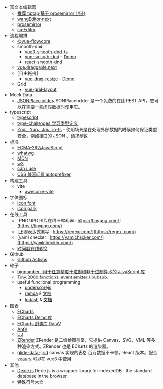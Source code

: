 - 富文本编辑器
  - [推荐 tiptap(基于 prosemirror 封装)](https://tiptap.dev/docs)
  - [wangEditor-next](https://github.com/cycleccc/wangEditor-next)
  - [prosemirror](https://prosemirror.net/)
  - [iceEditor](https://iceui.cn/iceEditor/index)
- 流程编排
  - [@vue-flow/core](https://vueflow.dev/)
  - smooth-dnd
    - [vue3-smooth-dnd-ts](https://github.com/RyanLYC/vue3-smooth-dnd-ts)
    - [vue-smooth-dnd](https://github.com/kutlugsahin/vue-smooth-dnd?tab=readme-ov-file) - [Demo](https://kutlugsahin.github.io/vue-smooth-dnd/#/cards)
    - [react-smooth-dnd](https://github.com/kutlugsahin/react-smooth-dnd)
  - [vue.draggable.next](https://github.com/SortableJS/vue.draggable.next/tree/master)
  - [自由拖拽]
    - [vue-drag-resize](https://github.com/kirillmurashov/vue-drag-resize) - [Demo](https://kirillmurashov.com/vue-drag-resize/)
  - Grid
    - [vue-grid-layout](https://github.com/jbaysolutions/vue-grid-layout)
- Mock Data
  - [JSONPlaceholder](https://jsonplaceholder.typicode.com/)JSONPlaceholder 是一个免费的在线 REST API，您可以在需要一些虚假数据时使用它。
- typescript
  - [typescript](https://www.typescriptlang.org/play/)
  - [type-challenges 学习类型定义](https://github.com/type-challenges/type-challenges)
  - [Zod、Yup、Joi、io-ts](https://zod.dev/) - 使用场景是在处理外部数据的时候如何保证类型安全，例如接口的 JSON 、请求参数
- 标准
  - [ECMA-262/JavaScript](https://ecma-international.org/publications-and-standards/standards/ecma-262/)
  - [whatwg](https://whatwg.org/)
  - [MDN](https://developer.mozilla.org/zh-CN/)
  - [w3](https://www.w3.org/)
  - [can i use](https://caniuse.com/)
  - [CSS 兼容问题 autoprefixer](https://autoprefixer.github.io/)
- 构建工具
  - vite
    - [awesome-vite](https://github.com/vitejs/awesome-vite)
- 字体图标
  - [icon font](https://www.iconfont.cn/)
  - [icon park](https://iconpark.oceanengine.com/home)
- 在线工具
  - [PNG/JPG 图片在线压缩利器 : https://tinypng.com/](https://tinypng.com/)
  - [正则表达式编写 : https://regexr.com/](https://regexr.com/)
  - [yaml checker : https://yamlchecker.com/](https://yamlchecker.com/)
  - [时间戳在线转换](https://tool.lu/timestamp/)
- Github
  - [Github Actions](https://github.com/marketplace?type=actions)
- 轮子
  - [bignumber : 用于任意精度十进制和非十进制算术的 JavaScript 库](https://github.com/MikeMcl/bignumber.js)
  - [Tiny 200b functional event emitter / pubsub.](https://github.com/developit/mitt)
  - useful functional programming
    - [underscorejs](https://underscorejs.org/)
    - [ramda](https://github.com/ramda/ramda) & [文档](https://ramdajs.com/docs/#concat)
    - [lodash](https://github.com/lodash/lodash) & [文档](https://lodash.com/docs)
- 图表
  - [ECharts](https://echarts.apache.org/zh/index.html)
  - [ECharts Demo 库](https://www.isqqw.com/)
  - [ECharts 封装库 DataV](http://datav.jiaminghi.com/)
  - [AntV](https://antv.antgroup.com/zh)
  - [D3](https://d3js.org/)
  - [ZRender](https://ecomfe.github.io/zrender-doc/public/) ZRender 是二维绘图引擎，它提供 Canvas、SVG、VML 等多种渲染方式。ZRender 也是 ECharts 的渲染器。
  - [glide-data-grid](https://grid.glideapps.com/) canvas 实现的表格 百万数据不卡顿。React 版本。配合 [veaury](https://github.com/gloriasoft/veaury) 可以在 vue3 中使用
- 其他
  - [Dexie.js](https://github.com/dexie/Dexie.js) Dexie.js is a wrapper library for indexedDB - the standard database in the browser.
  - [特殊符号大全](https://www.tsfhdq.cn/mfzj/3491.html)
